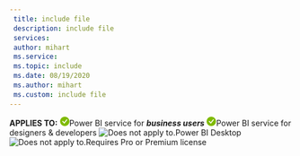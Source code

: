 ```yaml
---
 title: include file
 description: include file
 services: 
 author: mihart
 ms.service: 
 ms.topic: include
 ms.date: 08/19/2020
 ms.author: mihart
 ms.custom: include file
---
```


**APPLIES TO:** ![Applies to.](media/yes.png)Power BI service for ***business users*** ![Applies to.](media/yes.png)Power BI service for designers & developers ![Does not apply to.](media/no.png)Power BI Desktop ![Does not apply to.](media/no.png)Requires Pro or Premium license